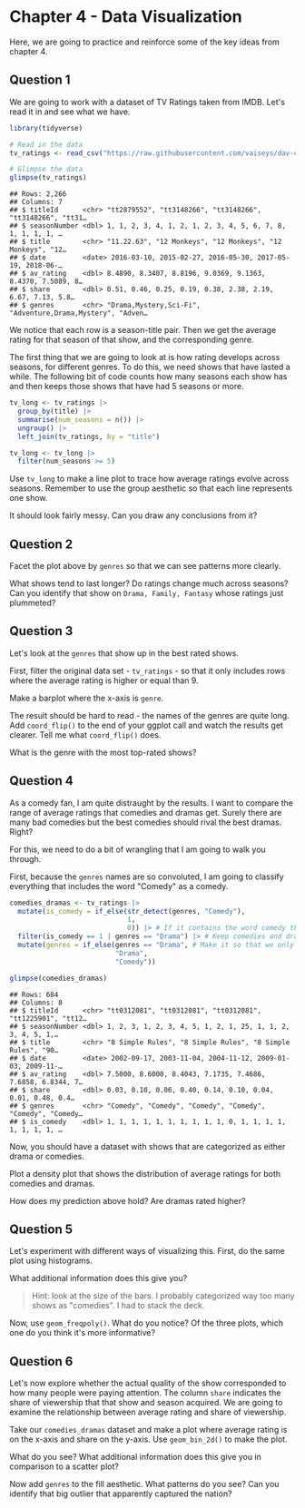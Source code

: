 # Chapter 4 - Data Visualization

Here, we are going to practice and reinforce some of the key ideas from chapter 4. 

## Question 1 

We are going to work with a dataset of TV Ratings taken from IMDB. Let's read it in and see what we have. 


```r
library(tidyverse)

# Read in the data 
tv_ratings <- read_csv("https://raw.githubusercontent.com/vaiseys/dav-course/main/Data/tv_ratings.csv")

# Glimpse the data 
glimpse(tv_ratings)
```

```
## Rows: 2,266
## Columns: 7
## $ titleId      <chr> "tt2879552", "tt3148266", "tt3148266", "tt3148266", "tt31…
## $ seasonNumber <dbl> 1, 1, 2, 3, 4, 1, 2, 1, 2, 3, 4, 5, 6, 7, 8, 1, 1, 1, 1, …
## $ title        <chr> "11.22.63", "12 Monkeys", "12 Monkeys", "12 Monkeys", "12…
## $ date         <date> 2016-03-10, 2015-02-27, 2016-05-30, 2017-05-19, 2018-06-…
## $ av_rating    <dbl> 8.4890, 8.3407, 8.8196, 9.0369, 9.1363, 8.4370, 7.5089, 8…
## $ share        <dbl> 0.51, 0.46, 0.25, 0.19, 0.38, 2.38, 2.19, 6.67, 7.13, 5.8…
## $ genres       <chr> "Drama,Mystery,Sci-Fi", "Adventure,Drama,Mystery", "Adven…
```

We notice that each row is a season-title pair. Then we get the average rating for that season of that show, and the corresponding genre. 

The first thing that we are going to look at is how rating develops across seasons, for different genres. To do this, we need shows that have lasted a while. The following bit of code counts how many seasons each show has and then keeps those shows that have had 5 seasons or more. 


```r
tv_long <- tv_ratings |> 
  group_by(title) |> 
  summarise(num_seasons = n()) |> 
  ungroup() |> 
  left_join(tv_ratings, by = "title") 

tv_long <- tv_long |> 
  filter(num_seasons >= 5)
```

Use `tv_long` to make a line plot to trace how average ratings evolve across seasons. Remember to use the group aesthetic so that each line represents one show. 

It should look fairly messy. Can you draw any conclusions from it?

## Question 2

Facet the plot above by `genres` so that we can see patterns more clearly. 

What shows tend to last longer? Do ratings change much across seasons? Can you identify that show on `Drama, Family, Fantasy` whose ratings just plummeted?

## Question 3 

Let's look at the `genres` that show up in the best rated shows. 

First, filter the original data set - `tv_ratings` - so that it only includes rows where the average rating is higher or equal than 9. 

Make a barplot where the x-axis is `genre`. 

The result should be hard to read - the names of the genres are quite long. Add `coord_flip()` to the end of your ggplot call and watch the results get clearer. Tell me what `coord_flip()` does. 

What is the genre with the most top-rated shows? 

## Question 4 

As a comedy fan, I am quite distraught by the results. I want to compare the range of average ratings that comedies and dramas get. Surely there are many bad comedies but the best comedies should rival the best dramas. Right? 

For this, we need to do a bit of wrangling that I am going to walk you through. 

First, because the `genres` names are so convoluted, I am going to classify everything that includes the word "Comedy" as a comedy. 


```r
comedies_dramas <- tv_ratings |> 
  mutate(is_comedy = if_else(str_detect(genres, "Comedy"), 
                             1, 
                             0)) |> # If it contains the word comedy then 1, else 0
  filter(is_comedy == 1 | genres == "Drama") |> # Keep comedies and dramas
  mutate(genres = if_else(genres == "Drama", # Make it so that we only have those two genres
                          "Drama", 
                          "Comedy"))

glimpse(comedies_dramas)
```

```
## Rows: 684
## Columns: 8
## $ titleId      <chr> "tt0312081", "tt0312081", "tt0312081", "tt1225901", "tt12…
## $ seasonNumber <dbl> 1, 2, 3, 1, 2, 3, 4, 5, 1, 2, 1, 25, 1, 1, 2, 3, 4, 5, 1,…
## $ title        <chr> "8 Simple Rules", "8 Simple Rules", "8 Simple Rules", "90…
## $ date         <date> 2002-09-17, 2003-11-04, 2004-11-12, 2009-01-03, 2009-11-…
## $ av_rating    <dbl> 7.5000, 8.6000, 8.4043, 7.1735, 7.4686, 7.6858, 6.8344, 7…
## $ share        <dbl> 0.03, 0.10, 0.06, 0.40, 0.14, 0.10, 0.04, 0.01, 0.48, 0.4…
## $ genres       <chr> "Comedy", "Comedy", "Comedy", "Comedy", "Comedy", "Comedy…
## $ is_comedy    <dbl> 1, 1, 1, 1, 1, 1, 1, 1, 1, 1, 0, 1, 1, 1, 1, 1, 1, 1, 1, …
```

Now, you should have a dataset with shows that are categorized as either drama or comedies. 

Plot a density plot that shows the distribution of average ratings for both comedies and dramas. 

How does my prediction above hold? Are dramas rated higher? 

## Question 5

Let's experiment with different ways of visualizing this. First, do the same plot using histograms. 

What additional information does this give you? 

> Hint: look at the size of the bars. I probably categorized way too many shows as "comedies". I had to stack the deck.

Now, use `geom_freqpoly()`. What do you notice? Of the three plots, which one do you think it's more informative? 

## Question 6 

Let's now explore whether the actual quality of the show corresponded to how many people were paying attention. The column `share` indicates the share of viewership that that show and season acquired. We are going to examine the relationship between average rating and share of viewership. 

Take our `comedies_dramas` dataset and make a plot where average rating is on the x-axis and share on the y-axis. Use `geom_bin_2d()` to make the plot. 

What do you see? What additional information does this give you in comparison to a scatter plot? 

Now add `genres` to the fill aesthetic. What patterns do you see? Can you identify that big outlier that apparently captured the nation? 




